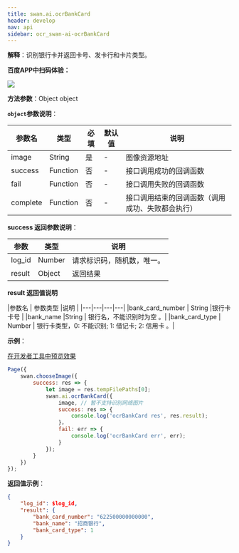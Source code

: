 ```yaml
---
title: swan.ai.ocrBankCard
header: develop
nav: api
sidebar: ocr_swan-ai-ocrBankCard
---
```


 

**解释**：识别银行卡并返回卡号、发卡行和卡片类型。

**百度APP中扫码体验：**

<img src="	https://b.bdstatic.com/miniapp/assets/images/doc_demo/ocrBankCard.png"  class="demo-qrcode-image" />

**方法参数**：Object object

**`object`参数说明**：

|参数名 |类型  |必填 | 默认值 |说明|
|---- | ---- | ---- | ----|----|
|image | String | 是   |- | 图像资源地址|
|success |Function    |否 |-|      接口调用成功的回调函数|
|fail |   Function|    否  |-|     接口调用失败的回调函数|
|complete  |  Function  |  否   |-|    接口调用结束的回调函数（调用成功、失败都会执行）|

**success 返回参数说明**：

|参数 | 类型 | 说明  |
|---- | ---- | ---- |
|log_id | Number |请求标识码，随机数，唯一。|
|result | Object |返回结果|

**result 返回值说明**

|参数名 | 参数类型 |说明  |
|---|---|---|---|
|bank_card_number  |  String  |银行卡卡号 |
|bank_name |String | 银行名，不能识别时为空 。|
|bank_card_type | Number | 银行卡类型，0: 不能识别; 1: 借记卡; 2: 信用卡 。|

**示例**：

<a href="swanide://fragment/93a953878450cff70360bf8306753ff51569387641576" title="在开发者工具中预览效果" target="_self">在开发者工具中预览效果</a>


```js
Page({
    swan.chooseImage({
        success: res => {
            let image = res.tempFilePaths[0];
            swan.ai.ocrBankCard({
                image, // 暂不支持识别网络图片
                success: res => {
                    console.log('ocrBankCard res', res.result);
                }，
                fail: err => {
                    console.log('ocrBankCard err', err);
                }
            });
        }
    })
});
```

**返回值示例**：
```json
{
    "log_id": $log_id,
    "result": {
        "bank_card_number": "622500000000000",
        "bank_name": "招商银行",
        "bank_card_type": 1
    }
}
```